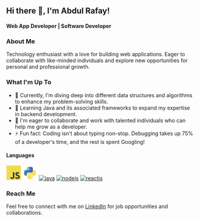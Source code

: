 ## Hi there 👋, I'm Abdul Rafay!
#### Web App Developer | Software Developer 

### About Me
Technology enthusiast with a love for building web applications. Eager to collaborate with like-minded individuals and explore new opportunities for personal and professional growth.


### What I'm Up To
- 🔭 Currently, I'm diving deep into different data structures and algorithms to enhance my problem-solving skills.
- 🌱 Learning Java and its associated frameworks to expand my expertise in backend development.
- 👯 I'm eager to collaborate and work with talented individuals who can help me grow as a developer.
- ⚡ Fun fact: Coding isn't about typing non-stop. Debugging takes up 75% of a developer's time, and the rest is spent Googling!

#### Languages
<p align="left">
  <a href="https://developer.mozilla.org/en-US/docs/Web/JavaScript" target="_blank"><img src="https://raw.githubusercontent.com/devicons/devicon/master/icons/javascript/javascript-original.svg" alt="javascript" width="40" height="40"/></a>
  <a href="https://www.python.org" target="_blank"><img src="https://raw.githubusercontent.com/devicons/devicon/master/icons/python/python-original.svg" alt="python" width="40" height="40"/></a>
  <a href="https://www.oracle.com/java" target="_blank"><img src="https://www.vectorlogo.zone/logos/java/java-icon.svg" alt="java" width="40" height="40"/></a>
  <a href="https://nodejs.org" target="_blank"><img src="https://www.vectorlogo.zone/logos/nodejs/nodejs-icon.svg" alt="nodejs" width="40" height="40"/></a>
  <a href="https://reactjs.org" target="_blank"><img src="https://www.vectorlogo.zone/logos/reactjs/reactjs-icon.svg" alt="reactjs" width="40" height="40"/></a>
</p>


### Reach Me
Feel free to connect with me on [LinkedIn](https://www.linkedin.com/in/abd-rafay/) for job opportunities and collaborations.

